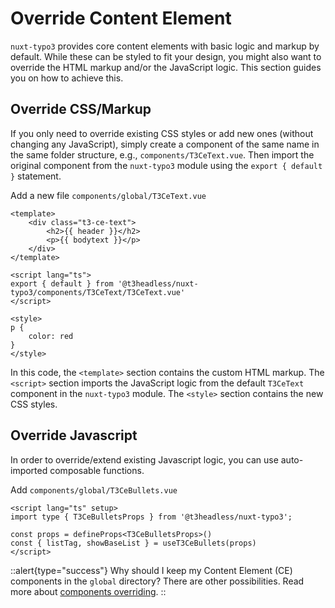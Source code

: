 # Override Content Element

`nuxt-typo3` provides core content elements with basic logic and markup by default. While these can be styled to fit your design, you might also want to override the HTML markup and/or the JavaScript logic. This section guides you on how to achieve this.

## Override CSS/Markup

If you only need to override existing CSS styles or add new ones (without changing any JavaScript), simply create a component of the same name in the same folder structure, e.g., `components/T3CeText.vue`. Then import the original component from the `nuxt-typo3` module using the `export { default }` statement.

Add a new file `components/global/T3CeText.vue`

```vue [components/global/T3CeText.vue]
<template>
    <div class="t3-ce-text">
        <h2>{{ header }}</h2>
        <p>{{ bodytext }}</p>
    </div>
</template>

<script lang="ts">
export { default } from '@t3headless/nuxt-typo3/components/T3CeText/T3CeText.vue'
</script>

<style>
p {
    color: red
}
</style>
```

In this code, the `<template>` section contains the custom HTML markup. The `<script>` section imports the JavaScript logic from the default `T3CeText` component in the `nuxt-typo3` module. The `<style>` section contains the new CSS styles.

## Override Javascript

In order to override/extend existing Javascript logic, you can use auto-imported composable functions.

Add `components/global/T3CeBullets.vue`

```vue [components/global/T3CeBullets.vue]
<script lang="ts" setup>
import type { T3CeBulletsProps } from '@t3headless/nuxt-typo3';

const props = defineProps<T3CeBulletsProps>()
const { listTag, showBaseList } = useT3CeBullets(props)
</script>
```

::alert{type="success"}
Why should I keep my Content Element (CE) components in the `global` directory? There are other possibilities. Read more about [components overriding](/guide/components-overriding).
::
